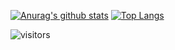 [![Anurag's github stats](https://github-readme-stats.vercel.app/api?username=Naman-1234&theme=radical&count_private=true)](https://github.com/anuraghazra/github-readme-stats)
[![Top Langs](https://github-readme-stats.vercel.app/api/top-langs/?username=Naman-1234&&hide=CSS&layout=compact&theme=radical)](https://github.com/anuraghazra/github-readme-stats)

![visitors](https://visitor-badge.glitch.me/badge?page_id==Naman-1234.Naman-1234)
